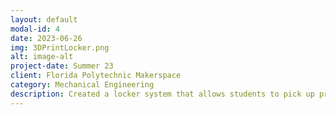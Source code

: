 ```yaml
---
layout: default
modal-id: 4
date: 2023-06-26
img: 3DPrintLocker.png
alt: image-alt
project-date: Summer 23
client: Florida Polytechnic Makerspace
category: Mechanical Engineering
description: Created a locker system that allows students to pick up prints at any time of the day by inputting their student ID onto a key pad. 
---
```

